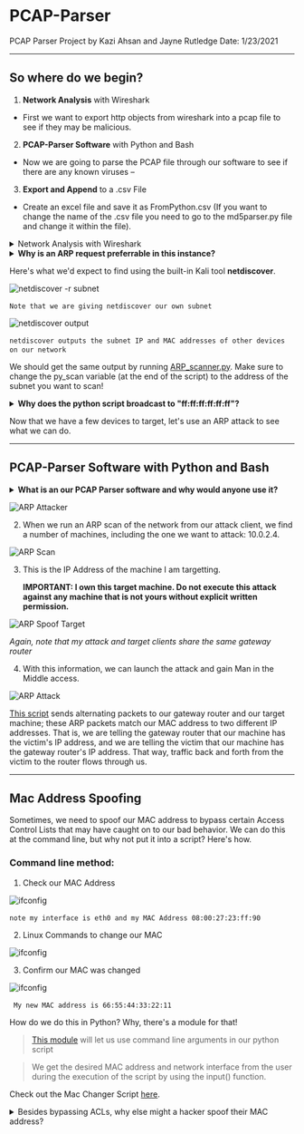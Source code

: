 # PCAP-Parser
PCAP Parser Project by Kazi Ahsan and Jayne Rutledge                  Date: 1/23/2021

***

## So where do we begin?

1. **Network Analysis** with Wireshark

  - First we want to export http objects from wireshark into a pcap file to see if they may be malicious. 

2. **PCAP-Parser Software** with Python and Bash 

- Now we are going to parse the PCAP file through our software to see if there are any known viruses – 

3. **Export and Append** to a .csv File

- Create an excel file and save it as FromPython.csv (If you want to change the name of the .csv file you need to go to the md5parser.py file and change it within the file).

<details>
  <summary>Network Analysis with Wireshark</summary>

-We are using a pcap file from malware-analysis-traffic.net to generate network traffic for this scenario. 
 
![wireshark -r subnet](images/wireshark1.PNG)

-The first thing we will do is go up to Statistics, to Protocol Hierarchy to see what protocols are being used in this pcap. We are interested in TCP application traffic.
- We can see that there is a lot of HTTP which is related to web traffic.


![wireshark -r output](images/wireshark2.png)
 
-We will select a filter to return only on layer 7, HTTP protocol. 
 
(images/wireshark3.png)

-For this demonstration, we are interested in retrieving GET and POST requests for now. So we type in http.request. 

(images/wireshark4.png)
 
-To get the actual file we need to go to File, Export Objects, and HTTP.
 
(images/wireshark5.png)

-We can now see all the file objects that were downloaded in this packet capture. We then sort by Content Type. In this save we see gifs, and text and applications. 
-In this example, there are three different types of Applications which appear suspicious we will look at: java, Microsoft executable download and shockwave-flash. 
-I’m going to save this PCAP file in the same folder with my other two md5parser and pcap parser file. 

(images/wireshark6.png)

*we use wireshark tools to do that.*
</details>

<details> 
<summary><B>Why is an ARP request preferrable in this instance?</B>
</summary>

> ARP is an automated part of the day-to-day functioning of many network devices, so blue teamers are less likely to flag it in their logs and investigate us. ARP requests are also less likely to be blocked by firewall rules.
</details></p>

Here's what we'd expect to find using the built-in Kali tool **netdiscover**.

![netdiscover -r subnet](./image/netd_cmd.png)

    Note that we are giving netdiscover our own subnet

![netdiscover output](./image/netd_output.png)

    netdiscover outputs the subnet IP and MAC addresses of other devices on our network

We should get the same output by running [ARP_scanner.py](/ARP_netscan.py). Make sure to change the py_scan variable (at the end of the script) to the address of the subnet you want to scan!


<details> 
<summary><b>Why does the python script broadcast to "ff:ff:ff:ff:ff:ff"?</b>
</summary>

> "ff:ff:ff:ff:ff:ff" is the broadcast MAC address, so this message will reach all computers on our network. Once we get a reply from a device, we replace "ff:ff:ff:ff:ff:ff" with the known MAC address, which gets used for the remainder of the script.
</details><p>

</p>

Now that we have a few devices to target, let's use an ARP attack to see what we can do.

***

## **PCAP-Parser Software** with Python and Bash 

 
 
 
<details> 
  <summary><b>What is an our PCAP Parser software and why would anyone use it?</b>
</summary>

> The location of the scripts can be found at: (https://github.com/KaziSAhsan/PCAP-Parser/blob/main/pcapp) 
(https://github.com/KaziSAhsan/PCAP-Parser/blob/main/md5parser.py)
- Make sure you place them in the same directory. When you execute pcapp then this will call the md5parser.py and execute it. Before that you need to change your executable permission to run this script. This will take less than 30 seconds to run this script. 

</details><p>

</p>


![ARP Attacker](./image/attack_hostname_gatrway.png)


2. When we run an ARP scan of the network from our attack client, we find a number of machines, including the one we want to attack: 10.0.2.4.

![ARP Scan](./image/arp_scan.png)


3. This is the IP Address of the machine I am targetting. <p><b>IMPORTANT: I own this target machine. Do not execute this attack against any machine that is not yours without explicit written permission.</b>

![ARP Spoof Target](./image/target_ip.png)

<i>Again, note that my attack and target clients share the same gateway router</i>


4. With this information, we can launch the attack and gain Man in the Middle access.

![ARP Attack](./image/spoof_attack.png)


[This script](/arp_spoof.py) sends alternating packets to our gateway router and our target machine; these ARP packets match our MAC address to two different IP addresses. That is, we are telling the gateway router that our machine has the victim's IP address, and we are telling the victim that our machine has the gateway router's IP address. That way, traffic back and forth from the victim to the router flows through us.

***

## Mac Address Spoofing


Sometimes, we need to spoof our MAC address to bypass certain Access Control Lists that may have caught on to our bad behavior. We can do this at the command line, but why not put it into a script? Here's how.

### Command line method:

1. Check our MAC Address

![ifconfig](./image/ifconfig.png)

    note my interface is eth0 and my MAC Address 08:00:27:23:ff:90

2. Linux Commands to change our MAC 

![ifconfig](./image/manualChange.png)

3. Confirm our MAC was changed

![ifconfig](./image/changedMac.png)
    
     My new MAC address is 66:55:44:33:22:11

How do we do this in Python? Why, there's a module for that!

>[This module](https://docs.python.org/3/library/subprocess.html) will let us use command line arguments in our python script

> We get the desired MAC address and network interface from the user during the execution of the script by using the input() function.


Check out the Mac Changer Script [here](/MACchanger.py).

<details> 
  <summary>Besides bypassing ACLs, why else might a hacker spoof their MAC address?
  </summary>

> To hide themselves on a network or impersonate another device.
</details>


